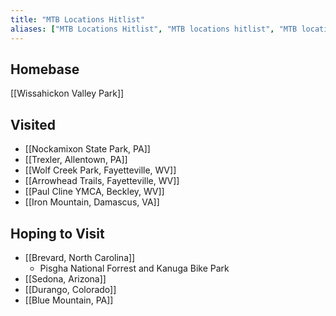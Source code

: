 ```yaml
---
title: "MTB Locations Hitlist"
aliases: ["MTB Locations Hitlist", "MTB locations hitlist", "MTB locations"]
---
```


## Homebase
[[Wissahickon Valley Park]]

## Visited 
- [[Nockamixon State Park, PA]]
- [[Trexler, Allentown, PA]]
- [[Wolf Creek Park, Fayetteville, WV]]
- [[Arrowhead Trails, Fayetteville, WV]]
- [[Paul Cline YMCA, Beckley, WV]]
- [[Iron Mountain, Damascus, VA]]

## Hoping to Visit
- [[Brevard, North Carolina]]
    - Pisgha National Forrest and Kanuga Bike Park 
- [[Sedona, Arizona]]
- [[Durango, Colorado]]
- [[Blue Mountain, PA]]
